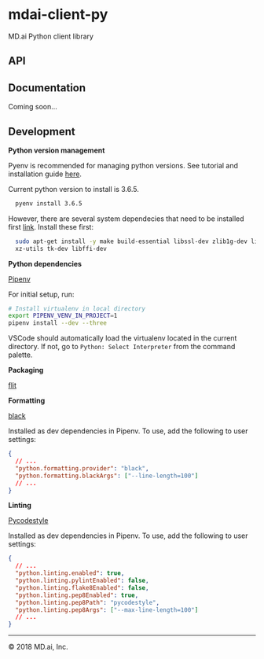 # mdai-client-py

MD.ai Python client library

## API 




## Documentation

Coming soon...

## Development

**Python version management** 

Pyenv is recommended for managing python versions. 
See tutorial and installation guide [here](https://amaral.northwestern.edu/resources/guides/pyenv-tutorial). 

Current python version to install is 3.6.5. 
```sh
  pyenv install 3.6.5
```
However, there are several system dependecies that need to be installed first [link](https://github.com/pyenv/pyenv/wiki/common-build-problems). Install these first: 

```sh 
  sudo apt-get install -y make build-essential libssl-dev zlib1g-dev libbz2-dev libreadline-dev libsqlite3-dev wget curl llvm libncurses5-dev libncursesw5-dev 
  xz-utils tk-dev libffi-dev
``` 
**Python dependencies**

[Pipenv](https://docs.pipenv.org)

For initial setup, run:

```sh
# Install virtualenv in local directory
export PIPENV_VENV_IN_PROJECT=1
pipenv install --dev --three
```

VSCode should automatically load the virtualenv located in the current directory. If not, go to `Python: Select Interpreter` from the command palette.

**Packaging**

[flit](https://flit.readthedocs.io/en/latest/)

**Formatting**

[black](https://github.com/ambv/black)

Installed as dev dependencies in Pipenv. To use, add the following to user settings:

```json
{
  // ...
  "python.formatting.provider": "black",
  "python.formatting.blackArgs": ["--line-length=100"]
  // ...
}
```

**Linting**

[Pycodestyle](http://pycodestyle.pycqa.org/en/latest/)

Installed as dev dependencies in Pipenv. To use, add the following to user settings:

```json
{
  // ...
  "python.linting.enabled": true,
  "python.linting.pylintEnabled": false,
  "python.linting.flake8Enabled": false,
  "python.linting.pep8Enabled": true,
  "python.linting.pep8Path": "pycodestyle",
  "python.linting.pep8Args": ["--max-line-length=100"]
  // ...
}
```

---

&copy; 2018 MD.ai, Inc.

